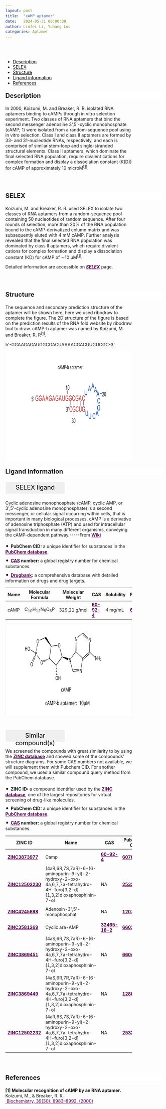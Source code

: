 ```yaml
---
layout: post
title:  "cAMP aptamer"
date:   2024-05-31 00:00:00
author: Linfei Li, Yuhang Luo
categories: Aptamer
---
```

<html>
<head>
  <style>

  </style>
</head>
</html>

<html lang="zh-cn">
<head>
<meta charset="utf-8"> 
<style>
  .header_box {
    display: block;
    font-size: 20px;
    font-weight: bold;
    background-color: #ffffff;
    text-decoration: none;
    border-radius: 1px;
    width: 500px;
    border-width: 1px 1px 2px 1px;
    border-color: #ffffff #ffffff #ffffff #ffffff;
}
.blowheader_box{
    display: block;
      padding: 6px;
      font-size:20px;
      margin-right: 10px;
      text-align: center;
      background-color: #efefef;
      color: #000000;
      text-decoration: none;
      border: 1px solid #ffffff;
      border-radius: 1px;
      width:190px;
      height:40px;
  }
  .box_style{
    background: #ffffff;
  }
  blockquote {
  margin: 0 0 0px;
  }
  .dot-paragraph::before {
            content: "• "; /* 点号和空格 */
            color: black; /* 设置点号颜色 */
            font-size: 20px; /* 调整点号大小 */
        }
  .dot-paragraph {
            margin: 5px 0; /* 调整带有点的段落的上下外边距 */
            line-height: 1.2; /* 调整带有点的段落的行高 */
        }
  * {
              margin: 0;
              padding: 0;
              box-sizing: border-box;
          }
</style>
</head>
<br>
<br>

<div class="side-nav">
<ul>
    <div class="side-nav-item"><li><a href="#description" style="color: #000000;">Description</a></li></div>
    <div class="side-nav-item"><li><a href="#SELEX" style="color: #000000;">SELEX</a></li></div>
    <div class="side-nav-item"><li><a href="#Structure" style="color: #000000;">Structure</a></li></div>
    <div class="side-nav-item"><li><a href="#ligand-recognition" style="color: #000000;">Ligand information</a></li></div>
    <div class="side-nav-item"><li><a href="#references" style="color: #000000;">References</a></li></div>
    </ul>
</div>



<p class="header_box" id="description">Description</p>
<p>In 2000, Koizumi, M. and Breaker, R. R. isolated RNA aptamers binding to cAMPs through in vitro selection experiment. Two classes of RNA aptamers that bind the second messenger adenosine 3',5'-cyclic monophosphate (cAMP; 1) were isolated from a random-sequence pool using in vitro selection. Class I and class II aptamers are formed by 33- and 31-nucleotide RNAs, respectively, and each is comprised of similar stem-loop and single-stranded structural elements. Class II aptamers, which dominate the final selected RNA population, require divalent cations for complex formation and display a dissociation constant (K(D)) for cAMP of approximately 10 microM<sup>[<a href="#ref1" style="color:#520049">1</a></sup><sup>]</sup>.<br></p>
<br>
<br>


<p class="header_box" id="SELEX">SELEX</p>
<p>Koizumi, M. and Breaker, R. R. used SELEX to isolate two classes of RNA aptamers from a random-sequence pool containing 50 nucleotides of random sequence. After four rounds of selection, more than 20% of the RNA population bound to the cAMP-derivatized column matrix and was subsequently eluted with 4 mM cAMP. Further analysis revealed that the final selected RNA population was dominated by class II aptamers, which require divalent cations for complex formation and display a dissociation constant (KD) for cAMP of ∼10 µM<sup>[<a href="#ref1" style="color:#520049">1</a>]</sup>.</p>
<p>Detailed information are accessible on <a href="{{ site.url }}{{ site.baseurl }}/SELEX" target="_blank" style="color:#520049"><b><i>SELEX</i></b></a> page.</p>
<br>
<br>


<p class="header_box" id="Structure">Structure</p>
<p>The sequence and secondary prediction structure of the aptamer will be shown here, here we used ribodraw to complete the figure. The 2D structure of the figure is based on the prediction results of the RNA fold website by ribodraw tool to draw. cAMP-b aptamer was named by Koizumi, M. and Breaker, R. R<sup>[<a href="#ref1" style="color:#520049">1</a>]</sup>.</p>
<p>5'-GGAAGAGAUGGCGACUAAAACGACUUGUCGC-3'</p>
<img src="/images/2D/cAMP_aptamer_2D.svg" alt="drawing" style="width:800px;height:350px;display:block;margin:0 auto;border-radius:0;" class="img-responsive">
<div style="display: flex; justify-content: center;"></div>



<p class="header_box" id="ligand-recognition">Ligand information</p>

<p class="blowheader_box">SELEX ligand</p>
<p>Cyclic adenosine monophosphate (cAMP, cyclic AMP, or 3',5'-cyclic adenosine monophosphate) is a second messenger, or cellular signal occurring within cells, that is important in many biological processes. cAMP is a derivative of adenosine triphosphate (ATP) and used for intracellular signal transduction in many different organisms, conveying the cAMP-dependent pathway.-----From <a href="https://en.wikipedia.org/wiki/Cyclic_adenosine_monophosphate" target="_blank" style="color:#520049; text-decoration: underline;"><b>Wiki</b></a></p>

<p class="dot-paragraph"><b>PubChem CID:</b> a unique identifier for substances in the <a href="https://pubchem.ncbi.nlm.nih.gov/" target="_blank" style="color:#520049; text-decoration: underline;"><b>PubChem database</b></a>.</p>
<p class="dot-paragraph"><b><a href="https://commonchemistry.cas.org/" target="_blank" style="color:#520049; text-decoration: underline;"><b>CAS</b></a> number:</b> a global registry number for chemical substances.</p>
<p class="dot-paragraph"><b><a href="https://go.drugbank.com/" target="_blank" style="color:#520049; text-decoration: underline;"><b>Drugbank</b></a>:</b> a comprehensive database with detailed information on drugs and drug targets.</p>

<table class="table table-bordered" style="table-layout:fixed;width:auto;margin-left:auto;margin-right:auto;" >
  <thead>
      <tr>
        <th onclick="sortTable(0)">Name</th>
        <th onclick="sortTable(1)">Molecular Formula</th>
        <th onclick="sortTable(2)">Molecular Weight</th>
        <th onclick="sortTable(3)">CAS</th>
        <th onclick="sortTable(4)">Solubility</th>
        <th onclick="sortTable(5)">PubChem</th>
        <th onclick="sortTable(6)">Drugbank ID</th>
      </tr>
  </thead>
    <tbody>
      <tr>
        <td name="td0">cAMP</td>
        <td name="td1">C<sub>10</sub>H<sub>12</sub>N<sub>5</sub>O<sub>6</sub>P</td>
        <td name="td2">329.21 g/mol</td>
        <td name="td3"><a href="https://commonchemistry.cas.org/detail?cas_rn=60-92-4" target="_blank" style="color:#520049"><b>60-92-4</b></a></td>
        <td name="td4">4 mg/mL</td>
        <td name="td5"><a href="https://pubchem.ncbi.nlm.nih.gov/compound/6076" target="_blank" style="color:#520049"><b>6076</b></a></td>
        <td name="td6"><a href="https://go.drugbank.com/drugs/DB02527" target="_blank" style="color:#520049"><b>DB02527</b></a></td>
      </tr>
	  </tbody>
  </table>
<div style="display: flex; justify-content: center;"></div>
<img src="/images/SELEX_ligand/cAMP_aptamer_SELEX_ligand.svg" alt="drawing" style="width:1000px;height:300px;border:solid 1px #efefef;display:block;margin:0 auto;border-radius:0;" class="img-responsive">
<div style="display: flex; justify-content: center;"></div>
<br>



<p class="blowheader_box">Similar compound(s)</p>                    
<p>We screened the compounds with great similarity to by using the <a href="https://zinc15.docking.org/" target="_blank" style="color:#520049; text-decoration: underline;"><b>ZINC database</b></a> and showed some of the compounds' structure diagrams. For some CAS numbers not available, we will supplement them with Pubchem CID. For another compound, we used a similar compound query method from the PubChem database.</p>

<p class="dot-paragraph"><b>ZINC ID:</b> a compound identifier used by the <a href="https://zinc15.docking.org/" target="_blank" style="color:#520049; text-decoration: underline;"><b>ZINC database</b></a>, one of the largest repositories for virtual screening of drug-like molecules.</p>
<p class="dot-paragraph"><b>PubChem CID:</b> a unique identifier for substances in the <a href="https://pubchem.ncbi.nlm.nih.gov/" target="_blank" style="color:#520049; text-decoration: underline;"><b>PubChem database</b></a>.</p>
<p class="dot-paragraph"><b><a href="https://commonchemistry.cas.org/" target="_blank" style="color:#520049; text-decoration: underline;"><b>CAS</b></a> number:</b> a global registry number for chemical substances.</p>

<table class="table table-bordered" style="table-layout:fixed;width:auto;margin-left:auto;margin-right:auto;">
      <thead>
      <tr>
        <th onclick="sortTable(0)">ZINC ID</th>
        <th onclick="sortTable(1)">Name</th>
        <th onclick="sortTable(2)">CAS</th>
        <th onclick="sortTable(3)">Pubchem CID</th>
        <th onclick="sortTable(4)">Structure</th>
      </tr>
      </thead>
    <tbody>
      <tr>
        <td name="td0"><a href="https://zinc15.docking.org/substances/ZINC3873977/" target="_blank" style="color:#520049"><b>ZINC3873977</b></a></td>
        <td name="td1">Camp</td>
        <td name="td2"><a href="https://commonchemistry.cas.org/detail?cas_rn=60-92-4" target="_blank" style="color:#520049"><b>60-92-4</b></a></td>
        <td name="td3"><a href="https://pubchem.ncbi.nlm.nih.gov/compound/6076" target="_blank" style="color:#520049"><b>6076</b></a></td>
        <td name="td4"><img src="/images/Similar_compound/cAMP_Simi_compound1.svg" alt="drawing" style="width:500px"  px="" /></td>
      </tr>
      <tr>
        <td name="td0"><a href="https://zinc15.docking.org/substances/ZINC12502230/" target="_blank" style="color:#520049"><b>ZINC12502230</b></a></td>
        <td name="td1">(4aR,6R,7S,7aR)-6-(6-aminopurin-9-yl)-2-hydroxy-2-oxo-4a,6,7,7a-tetrahydro-4H-furo[3,2-d][1,3,2]dioxaphosphinin-7-ol</td>
        <td name="td2">NA</td>
        <td name="td3"><a href="https://pubchem.ncbi.nlm.nih.gov/compound/25322946" target="_blank" style="color:#520049"><b>25322946</b></a></td>
        <td name="td4"><img src="/images/Similar_compound/cAMP_Simi_compound2.svg" alt="drawing" style="width:500px"  px="" /></td>
      </tr>
      <tr>
        <td name="td0"><a href="https://zinc15.docking.org/substances/ZINC4245698/" target="_blank" style="color:#520049"><b>ZINC4245698</b></a></td>
        <td name="td1">Adenosin-3',5'-monophosphat</td>
        <td name="td2">NA</td>
        <td name="td3"><a href="https://pubchem.ncbi.nlm.nih.gov/compound/12071879" target="_blank" style="color:#520049"><b>12071879</b></a></td>
        <td name="td4"><img src="/images/Similar_compound/cAMP_Simi_compound3.svg" alt="drawing" style="width:500px"  px="" /></td>
      </tr>
      <tr>
        <td name="td0"><a href="https://zinc15.docking.org/substances/ZINC3581269/" target="_blank" style="color:#520049"><b>ZINC3581269</b></a></td>
        <td name="td1">Cyclic ara-AMP</td>
        <td name="td2"><a href="https://commonchemistry.cas.org/detail?cas_rn=32465-18-2" target="_blank" style="color:#520049"><b>32465-18-2</b></a></td>
        <td name="td3"><a href="https://pubchem.ncbi.nlm.nih.gov/compound/6603718" target="_blank" style="color:#520049"><b>6603718</b></a></td>
        <td name="td4"><img src="/images/Similar_compound/cAMP_Simi_compound4.svg" alt="drawing" style="width:500px"  px="" /></td>
      </tr>
      <tr>
        <td name="td0"><a href="https://zinc15.docking.org/substances/ZINC3869451/" target="_blank" style="color:#520049"><b>ZINC3869451</b></a></td>
        <td name="td1">(4aS,6R,7S,7aR)-6-(6-aminopurin-9-yl)-2-hydroxy-2-oxo-4a,6,7,7a-tetrahydro-4H-furo[3,2-d][1,3,2]dioxaphosphinin-7-ol</td>
        <td name="td2">NA</td>
        <td name="td3"><a href="https://pubchem.ncbi.nlm.nih.gov/compound/6604194" target="_blank" style="color:#520049"><b>6604194</b></a></td>
        <td name="td4"><img src="/images/Similar_compound/cAMP_Simi_compound5.svg" alt="drawing" style="width:500px"  px="" /></td>
      </tr>
      <tr>
        <td name="td0"><a href="https://zinc15.docking.org/substances/ZINC3869449/" target="_blank" style="color:#520049"><b>ZINC3869449</b></a></td>
        <td name="td1">(4aS,6R,7R,7aR)-6-(6-aminopurin-9-yl)-2-hydroxy-2-oxo-4a,6,7,7a-tetrahydro-4H-furo[3,2-d][1,3,2]dioxaphosphinin-7-ol</td>
        <td name="td2">NA</td>
        <td name="td3"><a href="https://pubchem.ncbi.nlm.nih.gov/compound/12866365" target="_blank" style="color:#520049"><b>12866365</b></a></td>
        <td name="td4"><img src="/images/Similar_compound/cAMP_Simi_compound6.svg" alt="drawing" style="width:500px"  px="" /></td>
      </tr>
      <tr>
        <td name="td0"><a href="https://zinc15.docking.org/substances/ZINC12502232/" target="_blank" style="color:#520049"><b>ZINC12502232</b></a></td>
        <td name="td1">(4aR,6S,7S,7aR)-6-(6-aminopurin-9-yl)-2-hydroxy-2-oxo-4a,6,7,7a-tetrahydro-4H-furo[3,2-d][1,3,2]dioxaphosphinin-7-ol</td>
        <td name="td2">NA</td>
        <td name="td3"><a href="https://pubchem.ncbi.nlm.nih.gov/compound/25322948" target="_blank" style="color:#520049"><b>25322948</b></a></td>
        <td name="td4"><img src="/images/Similar_compound/cAMP_Simi_compound7.svg" alt="drawing" style="width:500px"  px="" /></td>
      </tr>
    </tbody>
  </table>
<br>
<br>
                 
<p class="header_box" id="references">References</p>
                
<a id="ref1"></a><font><strong>[1]  Molecular recognition of cAMP by an RNA aptamer.</strong></font><br/>
Koizumi, M., & Breaker, R. R.<br/>
<a href="https://pubmed.ncbi.nlm.nih.gov/10913311/" target="_blank" style="color:#520049"> Biochemistry, 39(30), 8983–8992. (2000)</a>
<br/>